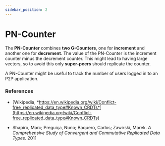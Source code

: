 ```yaml
---
sidebar_position: 2
---
```


# PN-Counter

The **PN-Counter** combines **two G-Counters**, one for **increment** and another one for **decrement**. The value of the PN-Counter is the increment counter minus the decrement counter. This might lead to having large vectors, so to avoid this only **super-peers** should replicate the counter.

A PN-Counter might be useful to track the number of users logged in to an P2P application.

### References

- [Wikipedia, *https://en.wikipedia.org/wiki/Conflict-free_replicated_data_type#Known_CRDTs*](https://en.wikipedia.org/wiki/Conflict-free_replicated_data_type#Known_CRDTs)

- Shapiro, Marc; Preguiça, Nuno; Baquero, Carlos; Zawirski, Marek. *A Comprehensive Study of Convergent and Commutative Replicated Data Types*. 2011